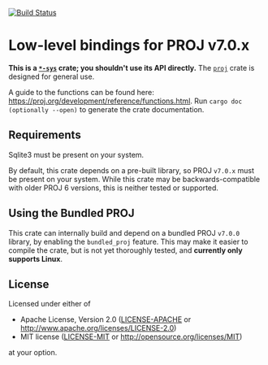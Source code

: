 [![Build Status](https://travis-ci.org/georust/proj-sys.svg?branch=master)](https://travis-ci.org/georust/proj-sys)

# Low-level bindings for PROJ v7.0.x
**This is a [`*-sys`](https://doc.rust-lang.org/cargo/reference/build-scripts.html#a-sys-packages) crate; you shouldn't use its API directly.** The [`proj`](https://github.com/georust/proj) crate is designed for general use.

A guide to the functions can be found here: https://proj.org/development/reference/functions.html. Run `cargo doc (optionally --open)` to generate the crate documentation.

## Requirements

Sqlite3 must be present on your system.

By default, this crate depends on a pre-built library, so PROJ `v7.0.x` must be present on your system. While this crate may be backwards-compatible with older PROJ 6 versions, this is neither tested or supported.

## Using the Bundled PROJ

This crate can internally build and depend on a bundled PROJ `v7.0.0` library, by enabling the `bundled_proj` feature. This may make it easier to compile the crate, but is not yet thoroughly tested, and **currently only supports Linux**.

## License

Licensed under either of

 * Apache License, Version 2.0 ([LICENSE-APACHE](LICENSE-APACHE) or http://www.apache.org/licenses/LICENSE-2.0)
 * MIT license ([LICENSE-MIT](LICENSE-MIT) or http://opensource.org/licenses/MIT)

at your option.

